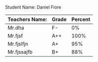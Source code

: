 Student Name: Daniel Fiore

|Teachers Name: | Grade | Percent|
|---------------|-------|--------|
|Mr.dha         | F-    | 0%
|Mr.fjsf        | A++   | 100%   |
|Mr.fjslfjn     | A+    | 95%    |
|Mr.fjssajfb    | B+    | 88%    |
